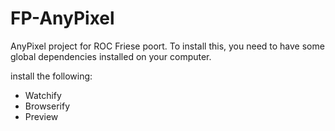 # FP-AnyPixel
AnyPixel project for ROC Friese poort.
To install this, you need to have some global dependencies installed on your computer.

install the following:
  - Watchify
  - Browserify
  - Preview